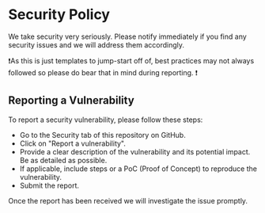 # Security Policy

We take security very seriously. Please notify immediately if you find any security issues and we will address them accordingly. 

❗As this is just templates to jump-start off of, best practices may not always followed so please do bear that in mind during reporting. ❗

## Reporting a Vulnerability

To report a security vulnerability, please follow these steps:

- Go to the Security tab of this repository on GitHub.
- Click on "Report a vulnerability".
- Provide a clear description of the vulnerability and its potential impact. Be as detailed as possible.
- If applicable, include steps or a PoC (Proof of Concept) to reproduce the vulnerability.
- Submit the report.

Once the report has been received we will investigate the issue promptly.
